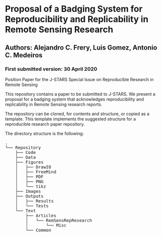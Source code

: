 # Proposal of a Badging System for Reproducibility and Replicability in Remote Sensing Research
## Authors: Alejandro C. Frery, Luis Gomez, Antonio C. Medeiros
### First submitted version: 30 April 2020
Position Paper for the J-STARS Special Issue on Reproducible Research in Remote Sensing

This repository contains a paper to be submitted to J-STARS. We present a proposal for a badging system that acknowledges reproducibility and replicability in Remote Sensing research reports.

The repository can be cloned, for contents and structure, or copied as a template. This template implements the suggested structure for a reproducible research paper repository.

The directory structure is the following:
<pre>
.
└── Repository
    ├── Code
    ├── Data
    ├── Figures
    │   ├── DrawIO
    │   ├── FreeMind
    │   ├── PDF
    │   ├── PNG
    │   └── tikz
    ├── Images
    ├── Outputs
    │   ├── Results
    │   └── Tests
    └── Text
        ├── Articles
        │   └── RemSensRepResearch
        │       └── Misc
        └── Common
</pre>

